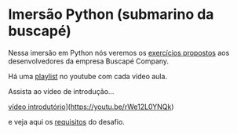 # Imersão Python (submarino da buscapé)

Nessa imersão em Python nós veremos os [exercícios propostos](https://github.com/buscape-company/exercicios/)
aos desenvolvedores da empresa Buscapé Company.

Há uma [playlist](https://www.youtube.com/playlist?list=PL4-j1jp_g6Dtf3oJkjxK82tz_iVAIw6U-) no youtube com cada vídeo aula.

Assista ao vídeo de introdução...

[vídeo introdutório](submarino-da-buscape/01.png )](https://youtu.be/rWe12L0YNQk)

e veja aqui os [requisitos](requisitos.md) do desafio.
